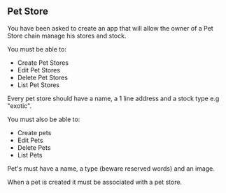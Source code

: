 ## Pet Store

You have been asked to create an app that will allow the owner of a Pet Store chain manage his stores and stock.

You must be able to:

* Create Pet Stores
* Edit Pet Stores
* Delete Pet Stores
* List Pet Stores

Every pet store should have a name, a 1 line address and a stock type e.g "exotic".

You must also be able to:

* Create pets
* Edit Pets
* Delete Pets
* List Pets

Pet's must have a name, a type (beware reserved words) and an image.

When a pet is created it must be associated with a pet store.